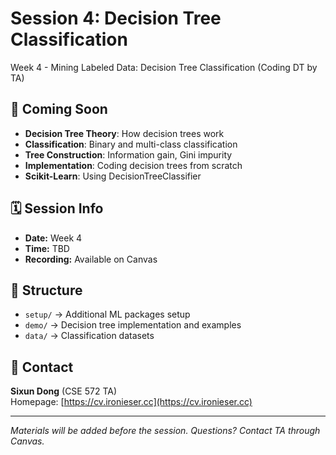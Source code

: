 # Session 4: Decision Tree Classification

Week 4 - Mining Labeled Data: Decision Tree Classification (Coding DT by TA)

## 📌 Coming Soon
- **Decision Tree Theory**: How decision trees work
- **Classification**: Binary and multi-class classification
- **Tree Construction**: Information gain, Gini impurity
- **Implementation**: Coding decision trees from scratch
- **Scikit-Learn**: Using DecisionTreeClassifier

## 🗓 Session Info
- **Date:** Week 4
- **Time:** TBD
- **Recording:** Available on Canvas

## 📂 Structure
- `setup/` → Additional ML packages setup
- `demo/` → Decision tree implementation and examples
- `data/` → Classification datasets

## 🔗 Contact
**Sixun Dong** (CSE 572 TA)  
Homepage: [https://cv.ironieser.cc](https://cv.ironieser.cc)

---

*Materials will be added before the session. Questions? Contact TA through Canvas.*
